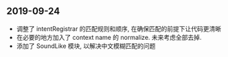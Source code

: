 ## 2019-09-24

-   调整了 intentRegistrar 的匹配规则和顺序, 在确保匹配的前提下让代码更清晰
-   在必要的地方加入了 context name 的 normalize. 未来考虑全部去掉.
-   添加了 SoundLike 模块, 以解决中文模糊匹配的问题
